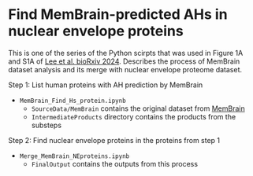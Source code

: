 # Find MemBrain-predicted AHs in nuclear envelope proteins

This is one of the series of the Python scirpts that was used in Figure 1A and S1A of [Lee et al. bioRxiv 2024](https://www.biorxiv.org/content/10.1101/2024.11.14.623600v2).
Describes the process of MemBrain dataset analysis and its merge with nuclear envelope proteome dataset.

Step 1: List human proteins with AH prediction by MemBrain
- `MemBrain_Find_Hs_protein.ipynb`
  - `SourceData/MemBrain` contains the original dataset from [MemBrain](http://www.csbio.sjtu.edu.cn/bioinf/MemBrain/Download.htm)
  - `IntermediateProducts` directory contains the products from the substeps

Step 2: Find nuclear envelope proteins in the proteins from step 1
- `Merge_MemBrain_NEproteins.ipynb`
  - `FinalOutput` contains the outputs from this process